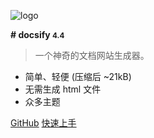 <!-- _coverpage.md --> 

![logo](https://docsify.js.org/_media/icon.svg) 

**# docsify <small>4.4</small>** 

> 一个神奇的文档网站生成器。 

- 简单、轻便 (压缩后 ~21kB) 
- 无需生成 html 文件 
- 众多主题 

[GitHub](https://github.com/docsifyjs/docsify/) 
[快速上手](/快速上手/开始)
